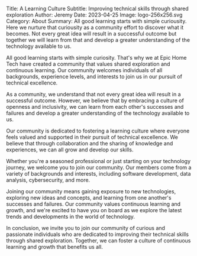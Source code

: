 Title: A Learning Culture
Subtitle: Improving technical skills through shared exploration
Author: Jeremy
Date: 2023-04-25
Image: logo-256x256.svg
Category: About
Summary: All good learning starts with simple curiousity. Here we nurture that curiousity as a community effort to discover what it becomes. Not every great idea will result in a successful outcome but together we will learn from that and develop a greater understanding of the technology available to us.

All good learning starts with simple curiosity. That's why we at Epic Home Tech have created a community that values shared exploration and continuous learning. Our community welcomes individuals of all backgrounds, experience levels, and interests to join us in our pursuit of technical excellence.

As a community, we understand that not every great idea will result in a successful outcome. However, we believe that by embracing a culture of openness and inclusivity, we can learn from each other's successes and failures and develop a greater understanding of the technology available to us.

Our community is dedicated to fostering a learning culture where everyone feels valued and supported in their pursuit of technical excellence. We believe that through collaboration and the sharing of knowledge and experiences, we can all grow and develop our skills.

Whether you're a seasoned professional or just starting on your technology journey, we welcome you to join our community. Our members come from a variety of backgrounds and interests, including software development, data analysis, cybersecurity, and more.

Joining our community means gaining exposure to new technologies, exploring new ideas and concepts, and learning from one another's successes and failures. Our community values continuous learning and growth, and we're excited to have you on board as we explore the latest trends and developments in the world of technology.

In conclusion, we invite you to join our community of curious and passionate individuals who are dedicated to improving their technical skills through shared exploration. Together, we can foster a culture of continuous learning and growth that benefits us all.